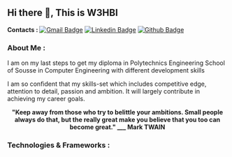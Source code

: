 ## Hi there 👋, This is W3HBI

<strong>Contacts : </strong>[![Gmail Badge](https://img.shields.io/badge/-Gmail-c14438?style=flat&logo=Gmail&logoColor=white&link=mailto:mouhamedwahbi.yaakoub@gmail.com)](mailto:mouhamedwahbi.yaakoub@gmail.com) 
[![Linkedin Badge](https://img.shields.io/badge/-LinkedIn-0072b1?style=flat&logo=Linkedin&logoColor=white&link=https://www.linkedin.com/in/mouhamed-wahbi-yaakoub/)](https://www.linkedin.com/in/mouhamed-wahbi-yaakoub/) 
[![Github Badge](https://img.shields.io/badge/-Github-grey?style=flat&logo=github&logoColor=white&link=https://github.com/w3hbi/)](https://www.github.com/w3hbi/) 
 
### About Me :
I am on my last steps to get my diploma in Polytechnics Engineering School of Sousse in Computer Engineering with different development skills

I am so confident that my skills-set which includes competitive edge, attention to detail, passion and ambition. It will largely contribute in achieving my career goals.

<p align='center'><strong>
"Keep away from those who try to belittle your ambitions. Small people always do that, but the really great make you believe that you too can become great." ___ Mark TWAIN</strong>
</p>

### Technologies & Frameworks :
